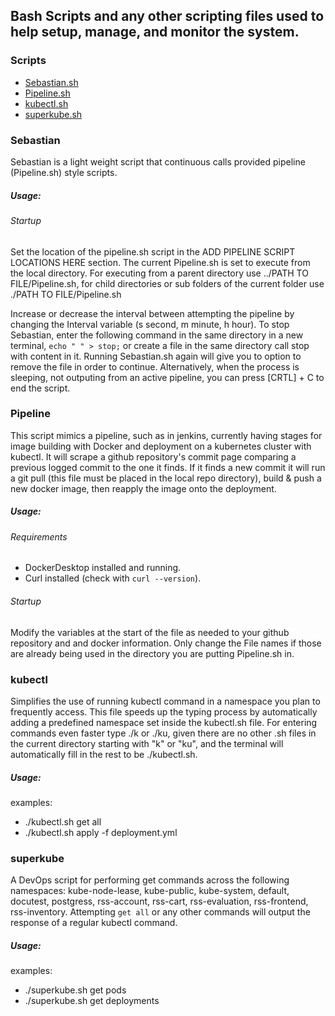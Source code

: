## Bash Scripts and any other scripting files used to help setup, manage, and monitor the system.

### Scripts
- [Sebastian.sh](#sebastian)
- [Pipeline.sh](#pipeline)
- [kubectl.sh](#kubectl)
- [superkube.sh](#superkube)


### Sebastian
Sebastian is a light weight script that continuous calls provided pipeline (Pipeline.sh) style scripts.

##### Usage:
###### Startup
Set the location of the pipeline.sh script in the ADD PIPELINE SCRIPT LOCATIONS HERE section. The current Pipeline.sh is set to execute from the local directory. For executing from a parent directory use ../PATH TO FILE/Pipeline.sh, for child directories or sub folders of the current folder use ./PATH TO FILE/Pipeline.sh

Increase or decrease the interval between attempting the pipeline by changing the Interval variable (s second, m minute, h hour).
To stop Sebastian, enter the following command in the same directory in a new terminal, ``echo " " > stop;`` or create a file in the same directory call stop with content in it. Running Sebastian.sh again will give you to option to remove the file in order to continue. Alternatively, when the process is sleeping, not outputing from an active pipeline, you can press \[CRTL\] + C to end the script.

### Pipeline
This script mimics a pipeline, such as in jenkins, currently having stages for image building with Docker and deployment on a kubernetes cluster with kubectl. It will scrape a github repository's commit page comparing a previous logged commit to the one it finds. If it finds a new commit it will run a git pull (this file must be placed in the local repo directory), build & push a new docker image, then reapply the image onto the deployment.

##### Usage:
###### Requirements
- DockerDesktop installed and running.
- Curl installed (check with ``curl --version``).

###### Startup
Modify the variables at the start of the file as needed to your github repository and and docker information. Only change the File names if those are already being used in the directory you are putting Pipeline.sh in.

### kubectl
Simplifies the use of running kubectl command in a namespace you plan to frequently access. This file speeds up the typing process by automatically adding a predefined namespace set inside the kubectl.sh file. For entering commands even faster type ./k or ./ku, given there are no other .sh files in the current directory starting with "k" or "ku", and the terminal will automatically fill in the rest to be ./kubectl.sh. 

##### Usage:
examples:
- ./kubectl.sh get all
- ./kubectl.sh apply -f deployment.yml

### superkube
A DevOps script for performing get commands across the following namespaces: kube-node-lease, kube-public, kube-system, default, docutest, postgress, rss-account, rss-cart, rss-evaluation, rss-frontend, rss-inventory. Attempting `get all` or any other commands will output the response of a regular kubectl command.

##### Usage:
examples:
- ./superkube.sh get pods
- ./superkube.sh get deployments


